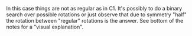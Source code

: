 In this case things are not as regular as in C1.  It's possibly to do a binary search over possible rotations or just observe that due to symmetry "half" the rotation between "regular" rotations is the answer.  See bottom of the notes for a "visual explanation".
